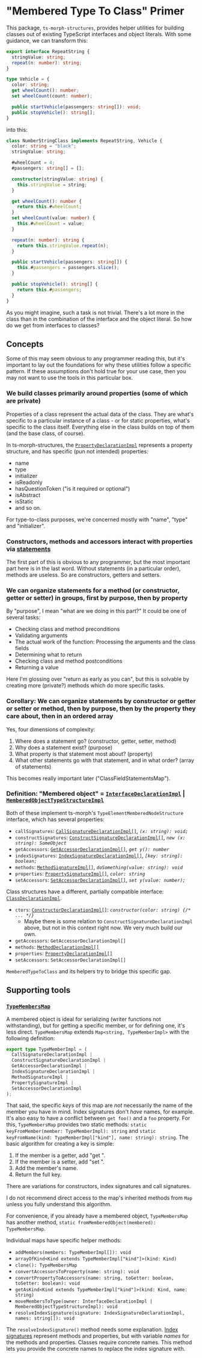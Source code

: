 # "Membered Type To Class" Primer

This package, `ts-morph-structures`, provides helper utilities for building classes out of existing TypeScript interfaces and object literals.  With some guidance, we can transform this:

```typescript
export interface RepeatString {
  stringValue: string;
  repeat(n: number): string;
}

type Vehicle = {
  color: string;
  get wheelCount(): number;
  set wheelCount(count: number);

  public startVehicle(passengers: string[]): void;
  public stopVehicle(): string[];
}
```

into this:

```typescript
class NumberStringClass implements RepeatString, Vehicle {
  color: string = "black";
  stringValue: string;

  #wheelCount = 4;
  #passengers: string[] = [];

  constructor(stringValue: string) {
    this.stringValue = string;
  }

  get wheelCount(): number {
    return this.#wheelCount;
  }
  set wheelCount(value: number) {
    this.#wheelCount = value;
  }

  repeat(n: number): string {
    return this.stringValue.repeat(n);
  }

  public startVehicle(passengers: string[]) {
    this.#passengers = passengers.slice();
  }

  public stopVehicle(): string[] {
    return this.#passengers;
  }
}
```

As you might imagine, such a task is not trivial.  There's a lot more in the class than in the combination of the interface and the object literal.  So how do we get from interfaces to classes?

## Concepts

Some of this may seem obvious to any programmer reading this, but it's important to lay out the foundations for why these utilities follow a specific pattern.  If these assumptions don't hold true for your use case, then you may not want to use the tools in this particular box.

### We build classes primarily around properties (some of which are private)

Properties of a class represent the actual data of the class.  They are what's specific to a particular instance of a class - or for static properties, what's specific to the class itself.  Everything else in the class builds on top of them (and the base class, of course).

In ts-morph-structures, the [`PropertyDeclarationImpl`](../api/structures/PropertyDeclarationImpl.md) represents a property structure, and has specific (pun not intended) properties:

- name
- type
- initializer
- isReadonly
- hasQuestionToken ("is it required or optional")
- isAbstract
- isStatic
- and so on.

For type-to-class purposes, we're concerned mostly with "name", "type" and "initializer".

### Constructors, methods and accessors interact with properties via [statements](../api/decorators/StatementedNodeStructureMixin.ts)

The first part of this is obvious to any programmer, but the most important part here is in the last word.  Without statements (in a particular order), methods are useless.  So are constructors, getters and setters.

### We can organize statements for a method (or constructor, getter or setter) in groups, first by purpose, then by property

By "purpose", I mean "what are we doing in this part?"  It could be one of several tasks:

- Checking class and method preconditions
- Validating arguments
- The actual work of the function:  Processing the arguments and the class fields
- Determining what to return
- Checking class and method postconditions
- Returning a value

Here I'm glossing over "return as early as you can", but this is solvable by creating more (private?) methods which do more specific tasks.

### Corollary: We can organize statements by constructor or getter or setter or method, then by purpose, then by the property they care about, then in an ordered array

Yes, four dimensions of complexity:

1. Where does a statement go? (constructor, getter, setter, method)
2. Why does a statement exist?  (purpose)
3. What property is that statement most about? (property)
4. What other statements go with that statement, and in what order?  (array of statements)

This becomes really important later ("ClassFieldStatementsMap").

### Definition: "Membered object" = [`InterfaceDeclarationImpl`](../api/structures/InterfaceDeclarationImpl.md) | [`MemberedObjectTypeStructureImpl`](../api/typeStructures/MemberedObjectTypeStructureImpl.md)

Both of these implement ts-morph's `TypeElementMemberedNodeStructure` interface, which has several properties:

- `callSignatures`: [`CallSignatureDeclarationImpl[]`](../api/structures/CallSignatureDeclarationImpl.md), _`(x: string): void;`_
- `constructSignatures`: [`ConstructSignatureDeclarationImpl[]`](../api/structures/ConstructSignatureDeclarationImpl.md), _`new (x: string): SomeObject`_
- `getAccessors`: [`GetAccessorDeclarationImpl[]`](../api/structures/GetAccessorDeclarationImpl.md), _`get y(): number`_
- `indexSignatures`: [`IndexSignatureDeclarationImpl[]`](../api/structures/IndexSignatureDeclarationImpl.md), _`[key: string]: boolean;`_
- `methods`: [`MethodSignatureImpl[]`](../api/structures/MethodSignatureImpl.md), _`doSomething(value: string): void`_
- `properties`: [`PropertySignatureImpl[]`](../api/structures/PropertySignatureImpl.md), _`color: string`_
- `setAccessors`: [`SetAccessorDeclarationImpl[]`](../api/structures/SetAccessorDeclarationImpl.md), _`set y(value: number);`_

Class structures have a different, partially compatible interface: [`ClassDeclarationImpl`](../api/structures/ClassDeclarationImpl.md).

- `ctors`: [`ConstructorDeclarationImpl[]`](../api/structures/ClassDeclarationImpl.md): _`constructor(color: string) {/* ... */}`_
  - Maybe there is some relation to `ConstructSignatureDeclarationImpl` above, but not in this context right now.  We very much build our own.
- `getAccessors`: `GetAccessorDeclarationImpl[]`
- `methods`: [`MethodDeclarationImpl[]`](../api/structures/MethodDeclarationImpl.md)
- `properties`: [`PropertyDeclarationImpl[]`](../api/structures/PropertyDeclarationImpl.md)
- `setAccessors`: `SetAccessorDeclarationImpl[]`

`MemberedTypeToClass` and its helpers try to bridge this specific gap.

## Supporting tools

### [`TypeMembersMap`](../api/toolbox/TypeMembersMap.md)

A membered object is ideal for serializing (writer functions not withstanding), but for getting a specific member, or for defining one, it's less direct.  `TypeMembersMap` extends `Map<string, TypeMemberImpl>` with the following definition:

```typescript
export type TypeMemberImpl = (
  CallSignatureDeclarationImpl |
  ConstructSignatureDeclarationImpl |
  GetAccessorDeclarationImpl |
  IndexSignatureDeclarationImpl |
  MethodSignatureImpl |
  PropertySignatureImpl |
  SetAccessorDeclarationImpl
);
```

That said, the specific _keys_ of this map are _not_ necessarily the name of the member you have in mind.  Index signatures don't _have_ names, for example.  It's also easy to have a conflict between `get foo()` and a `foo` property.  For this, `TypeMembersMap` provides two static methods: `static keyFromMember(member: TypeMemberImpl): string` and `static keyFromName(kind: TypeMemberImpl["kind"], name: string): string`.  The basic algorithm for creating a key is simple:

1. If the member is a getter, add "get ".
2. If the member is a setter, add "set ".
3. Add the member's name.
4. Return the full key.

There are variations for constructors, index signatures and call signatures.

I do not recommend direct access to the map's inherited methods from `Map` unless you fully understand this algorithm.

For convenience, if you already have a membered object, `TypeMembersMap` has another method, `static fromMemberedObject(membered): TypeMembersMap`.

Individual maps have specific helper methods:

- `addMembers(members: TypeMemberImpl[]): void`
- `arrayOfKind<Kind extends TypeMemberImpl["kind"]>(kind: Kind)`
- `clone(): TypeMembersMap`
- `convertAccessorsToProperty(name: string): void`
- `convertPropertyToAccessors(name: string, toGetter: boolean, toSetter: boolean): void`
- `getAsKind<Kind extends TypeMemberImpl["kind"]>(kind: Kind, name: string)`
- `moveMembersToType(owner: InterfaceDeclarationImpl | MemberedObjectTypeStructureImpl): void`
- `resolveIndexSignature(signature: IndexSignatureDeclarationImpl, names: string[]): void`

The `resolveIndexSignature()` method needs some explanation.  [Index signatures](https://www.typescriptlang.org/docs/handbook/2/objects.html#index-signatures) represent methods and properties, but with variable _names_ for the methods and properties.  Classes require concrete names.  This method lets you provide the concrete names to replace the index signature with.
